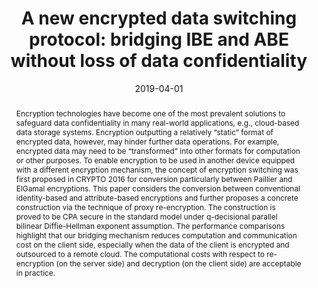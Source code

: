 ---
title: "A new encrypted data switching protocol: bridging IBE and ABE without loss of data confidentiality"
abstract: "Encryption technologies have become one of the most prevalent solutions to safeguard data confidentiality in many real-world applications, e.g., cloud-based data storage systems. Encryption outputting a relatively “static” format of encrypted data, however, may hinder further data operations. For example, encrypted data may need to be “transformed” into other formats for computation or other purposes. To enable encryption to be used in another device equipped with a different encryption mechanism, the concept of encryption switching was first proposed in CRYPTO 2016 for conversion particularly between Paillier and ElGamal encryptions. This paper considers the conversion between conventional identity-based and attribute-based encryptions and further proposes a concrete construction via the technique of proxy re-encryption. The construction is proved to be CPA secure in the standard model under q-decisional parallel bilinear Diffie-Hellman exponent assumption. The performance comparisons highlight that our bridging mechanism reduces computation and communication cost on the client side, especially when the data of the client is encrypted and outsourced to a remote cloud. The computational costs with respect to re-encryption (on the server side) and decryption (on the client side) are acceptable in practice."
collection: publications
permalink: /publication/he2019new
date: 2019-04-01
venue: 'IEEE Access'
paperurl: '/files/pdf/papers/he2019new.pdf'
link: 'https://ieeexplore.ieee.org/stamp/stamp.jsp?tp=&arnumber=8678912'
citation: 'Kai He, Yijun Mao, Jianting Ning, Kaitai Liang, Xinyi Huang, Emmanouil Panaousis, George Loukas (2021). &quot;Automated cyber and privacy risk management toolkit.&quot;<i>IEEE Access</i>, Vol. 7, pp. 50658 - 50668. 
	<span style="color:#2979ab;">(JCR 2019: 3.745, CiteScore 2019: 3.9)</span>'
---